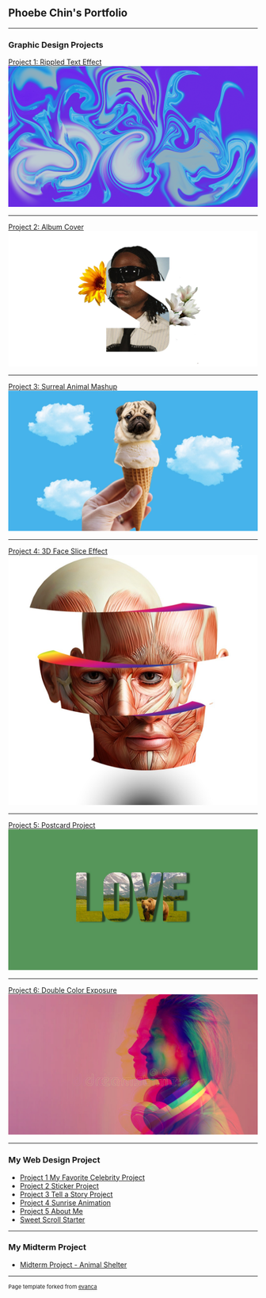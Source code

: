 <head> <link rel="icon" type="image/x-icon" href="/images/favicon (2).ico"> </head>

## Phoebe Chin's Portfolio

---

### Graphic Design Projects

[Project 1: Rippled Text Effect](/sample_page)
<img src="images/Untitled.png?raw=true"/>

---
[Project 2: Album Cover](/pdf/sample_presentation.pdf)
<img src="images/steve.jpg?raw=true"/>

---
[Project 3: Surreal Animal Mashup](http://example.com/)
<img src="images/surreal.jpeg?raw=true"/>

---
[Project 4: 3D Face Slice Effect](http://example.com/)
<img src="images/faceslice.jpg?raw=true"/>

---
[Project 5: Postcard Project](http://example.com/)
<img src="images/postcard.jpg?raw=true"/>

---
[Project 6: Double Color Exposure](http://example.com/)
<img src="images/doublecolor.jpg?raw=true"/>

---

### My Web Design Project

- [Project 1 My Favorite Celebrity Project](https://trinket.io/html/d0ccf2d709)
- [Project 2 Sticker Project](https://trinket.io/html/aa5252f924)
- [Project 3 Tell a Story Project](https://trinket.io/html/60df32a8dd)
- [Project 4 Sunrise Animation](https://trinket.io/html/6cbcf883d8)
- [Project 5 About Me](https://trinket.io/html/fde90afeeb)
- [Sweet Scroll Starter](https://trinket.io/html/d98b7fe3fd)

---

### My Midterm Project

- [Midterm Project - Animal Shelter](https://phoebes-dog-shelter.w3spaces.com/#)

---
<p style="font-size:11px">Page template forked from <a href="https://github.com/evanca/quick-portfolio">evanca</a></p>
<!-- Remove above link if you don't want to attibute -->
